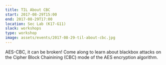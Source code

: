 ```yaml
---
title: TIL About CBC
start: 2017-08-29T15:00
end: 2017-08-29T17:00
location: Sec Lab (K17-G11)
slack: workshops
type: workshop
image: assets/events/2017-08-29-til-about-cbc.jpg
---
```


AES-CBC, it can be broken!
Come along to learn about blackbox attacks on the Cipher Block Chainining (CBC) mode of the AES encryption algorithm.
